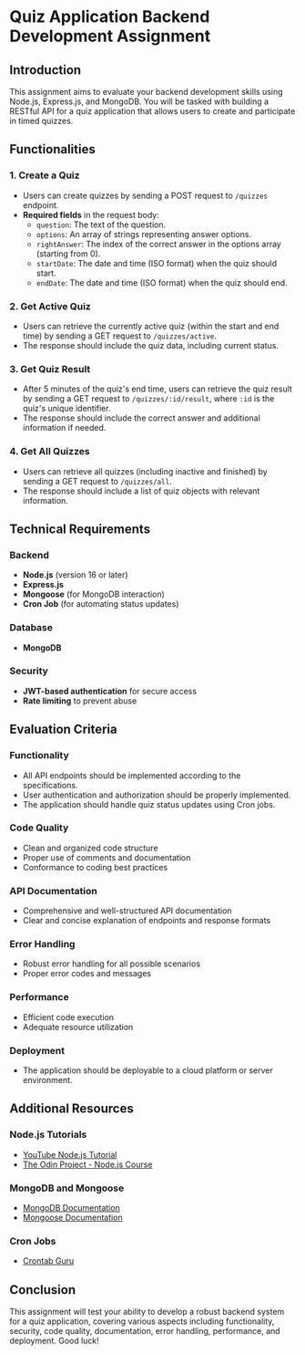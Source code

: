 # Quiz Application Backend Development Assignment

## Introduction

This assignment aims to evaluate your backend development skills using Node.js, Express.js, and MongoDB. You will be tasked with building a RESTful API for a quiz application that allows users to create and participate in timed quizzes.

## Functionalities

### 1. Create a Quiz

- Users can create quizzes by sending a POST request to `/quizzes` endpoint.
- **Required fields** in the request body:
  - `question`: The text of the question.
  - `options`: An array of strings representing answer options.
  - `rightAnswer`: The index of the correct answer in the options array (starting from 0).
  - `startDate`: The date and time (ISO format) when the quiz should start.
  - `endDate`: The date and time (ISO format) when the quiz should end.

### 2. Get Active Quiz

- Users can retrieve the currently active quiz (within the start and end time) by sending a GET request to `/quizzes/active`.
- The response should include the quiz data, including current status.

### 3. Get Quiz Result

- After 5 minutes of the quiz's end time, users can retrieve the quiz result by sending a GET request to `/quizzes/:id/result`, where `:id` is the quiz's unique identifier.
- The response should include the correct answer and additional information if needed.

### 4. Get All Quizzes

- Users can retrieve all quizzes (including inactive and finished) by sending a GET request to `/quizzes/all`.
- The response should include a list of quiz objects with relevant information.

## Technical Requirements

### Backend

- **Node.js** (version 16 or later)
- **Express.js**
- **Mongoose** (for MongoDB interaction)
- **Cron Job** (for automating status updates)

### Database

- **MongoDB**

### Security

- **JWT-based authentication** for secure access
- **Rate limiting** to prevent abuse

## Evaluation Criteria

### Functionality

- All API endpoints should be implemented according to the specifications.
- User authentication and authorization should be properly implemented.
- The application should handle quiz status updates using Cron jobs.

### Code Quality

- Clean and organized code structure
- Proper use of comments and documentation
- Conformance to coding best practices

### API Documentation

- Comprehensive and well-structured API documentation
- Clear and concise explanation of endpoints and response formats

### Error Handling

- Robust error handling for all possible scenarios
- Proper error codes and messages

### Performance

- Efficient code execution
- Adequate resource utilization

### Deployment

- The application should be deployable to a cloud platform or server environment.

## Additional Resources

### Node.js Tutorials

- [YouTube Node.js Tutorial](https://m.youtube.com/watch?v=fBNz5xF-Kx4)
- [The Odin Project - Node.js Course](https://www.theodinproject.com/paths/full-stack-javascript/courses/nodejs)

### MongoDB and Mongoose

- [MongoDB Documentation](https://www.mongodb.com/docs/)
- [Mongoose Documentation](https://mongoosejs.com/docs/)

### Cron Jobs

- [Crontab Guru](https://crontab.guru/)

## Conclusion

This assignment will test your ability to develop a robust backend system for a quiz application, covering various aspects including functionality, security, code quality, documentation, error handling, performance, and deployment. Good luck!
